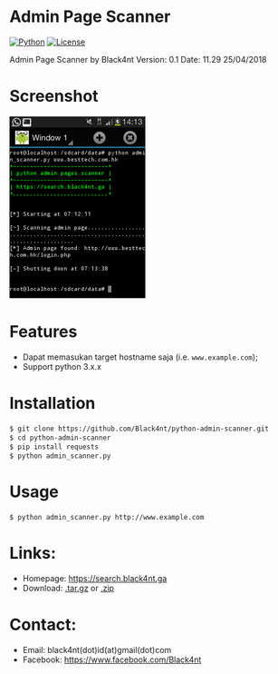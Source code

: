 # Admin Page Scanner

[![Python](https://img.shields.io/badge/python-yellow.svg)](https://www.python.org/) [![License](https://img.shields.io/badge/license-MIT-green.svg)](https://github.com/Black4nt/python-admin-scanner/blob/master/LICENSE)

Admin Page Scanner by Black4nt
Version: 0.1
Date: 11.29 25/04/2018


# Screenshot

![screenshot](https://github.com/Black4nt/python-admin-scanner/blob/master/Screenshot/PAS.png)


# Features

* Dapat memasukan target hostname saja (i.e. `www.example.com`);
* Support python 3.x.x

# Installation

	$ git clone https://github.com/Black4nt/python-admin-scanner.git
	$ cd python-admin-scanner
	$ pip install requests
	$ python admin_scanner.py


# Usage

	$ python admin_scanner.py http://www.example.com


# Links:

* Homepage: https://search.black4nt.ga
* Download: [.tar.gz](https://github.com/Black4nt/python-admin-scanner/tarball/master) or [.zip](https://github.com/Black4nt/python-admin-scanner/zipball/master)


# Contact:

* Email: black4nt(dot)id(at)gmail(dot)com
* Facebook: https://www.facebook.com/Black4nt
